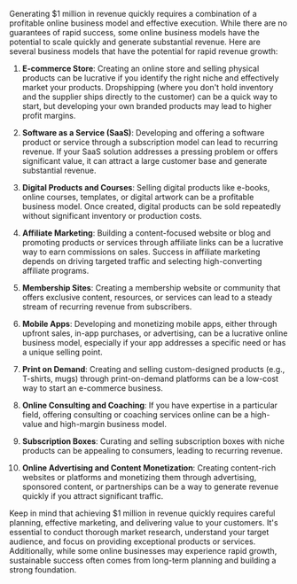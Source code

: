 Generating \$1 million in revenue quickly requires a combination of a profitable online business model and effective execution.
While there are no guarantees of rapid success, some online business models have the potential to scale quickly and generate substantial revenue.
Here are several business models that have the potential for rapid revenue growth:

1. **E-commerce Store**: Creating an online store and selling physical products can be lucrative if you identify the right niche and effectively market your products.
  Dropshipping (where you don't hold inventory and the supplier ships directly to the customer) can be a quick way to start, but developing your own branded products may lead to higher profit margins.

2. **Software as a Service (SaaS)**: Developing and offering a software product or service through a subscription model can lead to recurring revenue.
  If your SaaS solution addresses a pressing problem or offers significant value, it can attract a large customer base and generate substantial revenue.

3. **Digital Products and Courses**: Selling digital products like e-books, online courses, templates, or digital artwork can be a profitable business model.
  Once created, digital products can be sold repeatedly without significant inventory or production costs.

4. **Affiliate Marketing**: Building a content-focused website or blog and promoting products or services through affiliate links can be a lucrative way to earn commissions on sales.
  Success in affiliate marketing depends on driving targeted traffic and selecting high-converting affiliate programs.

5. **Membership Sites**: Creating a membership website or community that offers exclusive content, resources, or services can lead to a steady stream of recurring revenue from subscribers.

6. **Mobile Apps**: Developing and monetizing mobile apps, either through upfront sales, in-app purchases, or advertising, can be a lucrative online business model, especially if your app addresses a specific need or has a unique selling point.

7. **Print on Demand**: Creating and selling custom-designed products (e.g., T-shirts, mugs) through print-on-demand platforms can be a low-cost way to start an e-commerce business.

8. **Online Consulting and Coaching**: If you have expertise in a particular field, offering consulting or coaching services online can be a high-value and high-margin business model.

9. **Subscription Boxes**: Curating and selling subscription boxes with niche products can be appealing to consumers, leading to recurring revenue.

10. **Online Advertising and Content Monetization**: Creating content-rich websites or platforms and monetizing them through advertising, sponsored content, or partnerships can be a way to generate revenue quickly if you attract significant traffic.


Keep in mind that achieving \$1 million in revenue quickly requires careful planning, effective marketing, and delivering value to your customers.
It's essential to conduct thorough market research, understand your target audience, and focus on providing exceptional products or services.
Additionally, while some online businesses may experience rapid growth, sustainable success often comes from long-term planning and building a strong foundation.
